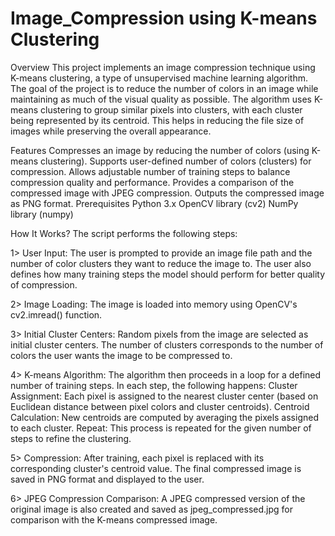 # Image_Compression using K-means Clustering
Overview
This project implements an image compression technique using K-means clustering, a type of unsupervised machine learning algorithm. The goal of the project is to reduce the number of colors in an image while maintaining as much of the visual quality as possible. The algorithm uses K-means clustering to group similar pixels into clusters, with each cluster being represented by its centroid. This helps in reducing the file size of images while preserving the overall appearance.

Features
Compresses an image by reducing the number of colors (using K-means clustering).
Supports user-defined number of colors (clusters) for compression.
Allows adjustable number of training steps to balance compression quality and performance.
Provides a comparison of the compressed image with JPEG compression.
Outputs the compressed image as PNG format.
Prerequisites
Python 3.x
OpenCV library (cv2)
NumPy library (numpy)

How It Works?
The script performs the following steps:

1> User Input:
  The user is prompted to provide an image file path and the number of color clusters they want to reduce the image to.
  The user also defines how many training steps the model should perform for better quality of compression.

2> Image Loading:
  The image is loaded into memory using OpenCV's cv2.imread() function.

3> Initial Cluster Centers:
  Random pixels from the image are selected as initial cluster centers. The number of clusters corresponds to the number of colors the user wants the image to be compressed to.

4> K-means Algorithm:
  The algorithm then proceeds in a loop for a defined number of training steps. In each step, the following happens:
  Cluster Assignment: Each pixel is assigned to the nearest cluster center (based on Euclidean distance between pixel colors and cluster centroids).
  Centroid Calculation: New centroids are computed by averaging the pixels assigned to each cluster.
  Repeat: This process is repeated for the given number of steps to refine the clustering.

5> Compression:
  After training, each pixel is replaced with its corresponding cluster's centroid value.
  The final compressed image is saved in PNG format and displayed to the user.

6> JPEG Compression Comparison:
  A JPEG compressed version of the original image is also created and saved as jpeg_compressed.jpg for comparison with the K-means compressed image.
